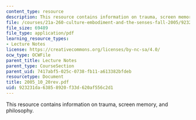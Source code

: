 ```yaml
---
content_type: resource
description: This resource contains information on trauma, screen memory, and philosophy.
file: /courses/21a-260-culture-embodiment-and-the-senses-fall-2005/923231da63858920f33d620af556c2d1_2005_10_20rev.pdf
file_size: 69489
file_type: application/pdf
learning_resource_types:
- Lecture Notes
license: https://creativecommons.org/licenses/by-nc-sa/4.0/
ocw_type: OCWFile
parent_title: Lecture Notes
parent_type: CourseSection
parent_uid: 7417abf5-025c-0738-fb11-a613382bfdeb
resourcetype: Document
title: 2005_10_20rev.pdf
uid: 923231da-6385-8920-f33d-620af556c2d1
---
```

This resource contains information on trauma, screen memory, and philosophy.